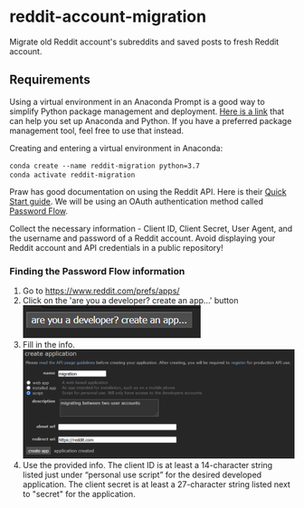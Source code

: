 # reddit-account-migration
Migrate old Reddit account's subreddits and saved posts to fresh Reddit account.

## Requirements

Using a virtual environment in an Anaconda Prompt is a good way to simplify Python package management and deployment. [Here is a link](https://docs.conda.io/projects/conda/en/latest/user-guide/getting-started.html) that can help you set up Anaconda and Python. If you have a preferred package management tool, feel free to use that instead.

Creating and entering a virtual environment in Anaconda:

```
conda create --name reddit-migration python=3.7
conda activate reddit-migration
```

Praw has good documentation on using the Reddit API. Here is their [Quick Start guide](https://praw.readthedocs.io/en/stable/getting_started/quick_start.html). We will be using an OAuth authentication method called [Password Flow](https://praw.readthedocs.io/en/stable/getting_started/authentication.html#password-flow). 

Collect the necessary information - Client ID, Client Secret, User Agent, and the username and password of a Reddit account. Avoid displaying your Reddit account and API credentials in a public repository!

### Finding the Password Flow information
1. Go to https://www.reddit.com/prefs/apps/
2. Click on the 'are you a developer? create an app...' button
!['are you a developer? create an app...' button](img\dev_button.PNG)
3. Fill in the info.
![name, script, description, and redirect uri (can just be https://reddit.com)](img\create_app.PNG)
4. Use the provided info. The client ID is at least a 14-character string listed just under “personal use script” for the desired developed application. The client secret is at least a 27-character string listed next to "secret" for the application.